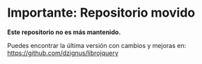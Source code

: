 # Importante: Repositorio movido #

**Este repositorio no es más mantenido.**
 
Puedes encontrar la última versión con cambios y mejoras en: <https://github.com/dzignus/librojquery>
